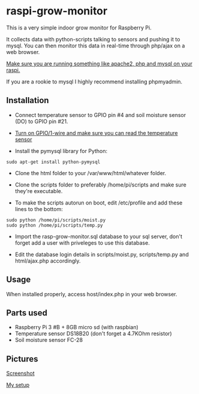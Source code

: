 # raspi-grow-monitor
This is a very simple indoor grow monitor for Raspberry Pi.

It collects data with python-scripts talking to sensors and pushing it to mysql.
You can then monitor this data in real-time through php/ajax on a web browser.

[Make sure you are running something like apache2, php and mysql on your raspi.](https://howtoraspberrypi.com/how-to-install-web-server-raspberry-pi-lamp/)

If you are a rookie to mysql I highly recommend installing phpmyadmin.

## Installation
* Connect temperature sensor to GPIO pin #4 and soil moisture sensor (DO) to GPIO pin #21.

* [Turn on GPIO/1-wire and make sure you can read the temperature sensor](https://learn.adafruit.com/adafruits-raspberry-pi-lesson-11-ds18b20-temperature-sensing/ds18b20)

* Install the pymysql library for Python:
```
sudo apt-get install python-pymysql
```

* Clone the html folder to your /var/www/html/whatever folder.

* Clone the scripts folder to preferably /home/pi/scripts and make sure they're executable.

* To make the scripts autorun on boot, edit /etc/profile and add these lines to the bottom:
```
sudo python /home/pi/scripts/moist.py
sudo python /home/pi/scripts/temp.py
```

* Import the rasp-grow-monitor.sql database to your sql server, don't forget add a user with priveleges to use this database.

* Edit the database login details in scripts/moist.py, scripts/temp.py and html/ajax.php accordingly.

## Usage
When installed properly, access host/index.php in your web browser.

## Parts used
* Raspberry Pi 3 #B + 8GB micro sd (with raspbian)
* Temperature sensor DS18B20 (don't forget a 4.7KOhm resistor)
* Soil moisture sensor FC-28

## Pictures
[Screenshot](https://i.redd.it/ysn2knerejq21.png)

[My setup](https://i.imgur.com/FnV2sxv.jpg)

